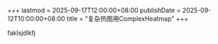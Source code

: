 +++
lastmod = 2025-09-17T12:00:00+08:00
publishDate = 2025-09-12T10:00:00+08:00
title = "复杂热图用ComplexHeatmap"
+++

faklsjdlkfj
